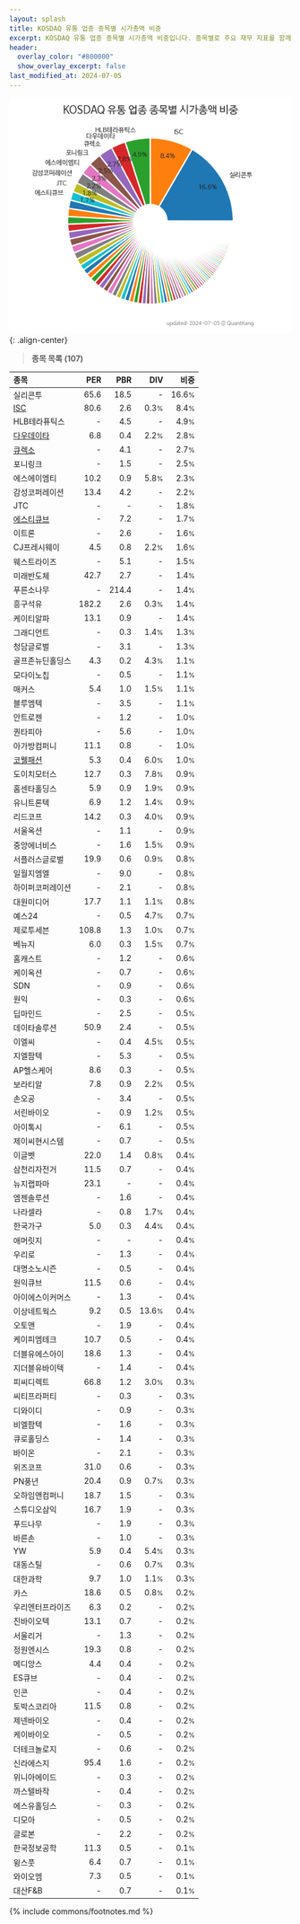 ```yaml
---
layout: splash
title: KOSDAQ 유통 업종 종목별 시가총액 비중
excerpt: KOSDAQ 유통 업종 종목별 시가총액 비중입니다. 종목별로 주요 재무 지표를 함께 표시합니다.
header:
  overlay_color: "#800000"
  show_overlay_excerpt: false
last_modified_at: 2024-07-05
---
```



![KOSDAQ 유통 업종 종목별 시가총액 비중](/stats/sector/images/kosdaq_업종_유통_종목.png){: .align-center}


> **종목 목록 (107)**<a id="list"></a>

| **종목** | **PER** | **PBR** | **DIV** | **비중** |
| :------- | ------: | ------: | ------: | -------: |
| 실리콘투 | 65.6 | 18.5 | - | 16.6<small>%</small> |
| [ISC](/095340/) | 80.6 | 2.6 | 0.3<small>%</small> | 8.4<small>%</small> |
| HLB테라퓨틱스 | - | 4.5 | - | 4.9<small>%</small> |
| [다우데이타](/032190/) | 6.8 | 0.4 | 2.2<small>%</small> | 2.8<small>%</small> |
| [큐렉소](/060280/) | - | 4.1 | - | 2.7<small>%</small> |
| 포니링크 | - | 1.5 | - | 2.5<small>%</small> |
| 에스에이엠티 | 10.2 | 0.9 | 5.8<small>%</small> | 2.3<small>%</small> |
| 감성코퍼레이션 | 13.4 | 4.2 | - | 2.2<small>%</small> |
| JTC | - | - | - | 1.8<small>%</small> |
| [에스티큐브](/052020/) | - | 7.2 | - | 1.7<small>%</small> |
| 이트론 | - | 2.6 | - | 1.6<small>%</small> |
| CJ프레시웨이 | 4.5 | 0.8 | 2.2<small>%</small> | 1.6<small>%</small> |
| 웨스트라이즈 | - | 5.1 | - | 1.5<small>%</small> |
| 미래반도체 | 42.7 | 2.7 | - | 1.4<small>%</small> |
| 푸른소나무 | - | 214.4 | - | 1.4<small>%</small> |
| 흥구석유 | 182.2 | 2.6 | 0.3<small>%</small> | 1.4<small>%</small> |
| 케이티알파 | 13.1 | 0.9 | - | 1.4<small>%</small> |
| 그래디언트 | - | 0.3 | 1.4<small>%</small> | 1.3<small>%</small> |
| 청담글로벌 | - | 3.1 | - | 1.3<small>%</small> |
| 골프존뉴딘홀딩스 | 4.3 | 0.2 | 4.3<small>%</small> | 1.1<small>%</small> |
| 모다이노칩 | - | 0.5 | - | 1.1<small>%</small> |
| 매커스 | 5.4 | 1.0 | 1.5<small>%</small> | 1.1<small>%</small> |
| 블루엠텍 | - | 3.5 | - | 1.1<small>%</small> |
| 안트로젠 | - | 1.2 | - | 1.0<small>%</small> |
| 퀀타피아 | - | 5.6 | - | 1.0<small>%</small> |
| 아가방컴퍼니 | 11.1 | 0.8 | - | 1.0<small>%</small> |
| [코웰패션](/033290/) | 5.3 | 0.4 | 6.0<small>%</small> | 1.0<small>%</small> |
| 도이치모터스 | 12.7 | 0.3 | 7.8<small>%</small> | 0.9<small>%</small> |
| 홈센타홀딩스 | 5.9 | 0.9 | 1.9<small>%</small> | 0.9<small>%</small> |
| 유니트론텍 | 6.9 | 1.2 | 1.4<small>%</small> | 0.9<small>%</small> |
| 리드코프 | 14.2 | 0.3 | 4.0<small>%</small> | 0.9<small>%</small> |
| 서울옥션 | - | 1.1 | - | 0.9<small>%</small> |
| 중앙에너비스 | - | 1.6 | 1.5<small>%</small> | 0.9<small>%</small> |
| 서플러스글로벌 | 19.9 | 0.6 | 0.9<small>%</small> | 0.8<small>%</small> |
| 일월지엠엘 | - | 9.0 | - | 0.8<small>%</small> |
| 하이퍼코퍼레이션 | - | 2.1 | - | 0.8<small>%</small> |
| 대원미디어 | 17.7 | 1.1 | 1.1<small>%</small> | 0.8<small>%</small> |
| 예스24 | - | 0.5 | 4.7<small>%</small> | 0.7<small>%</small> |
| 제로투세븐 | 108.8 | 1.3 | 1.0<small>%</small> | 0.7<small>%</small> |
| 베뉴지 | 6.0 | 0.3 | 1.5<small>%</small> | 0.7<small>%</small> |
| 홈캐스트 | - | 1.2 | - | 0.6<small>%</small> |
| 케이옥션 | - | 0.7 | - | 0.6<small>%</small> |
| SDN | - | 0.9 | - | 0.6<small>%</small> |
| 원익 | - | 0.3 | - | 0.6<small>%</small> |
| 딥마인드 | - | 2.5 | - | 0.5<small>%</small> |
| 데이타솔루션 | 50.9 | 2.4 | - | 0.5<small>%</small> |
| 이엘씨 | - | 0.4 | 4.5<small>%</small> | 0.5<small>%</small> |
| 지엘팜텍 | - | 5.3 | - | 0.5<small>%</small> |
| AP헬스케어 | 8.6 | 0.3 | - | 0.5<small>%</small> |
| 보라티알 | 7.8 | 0.9 | 2.2<small>%</small> | 0.5<small>%</small> |
| 손오공 | - | 3.4 | - | 0.5<small>%</small> |
| 서린바이오 | - | 0.9 | 1.2<small>%</small> | 0.5<small>%</small> |
| 아이톡시 | - | 6.1 | - | 0.5<small>%</small> |
| 제이씨현시스템 | - | 0.7 | - | 0.5<small>%</small> |
| 이글벳 | 22.0 | 1.4 | 0.8<small>%</small> | 0.4<small>%</small> |
| 삼천리자전거 | 11.5 | 0.7 | - | 0.4<small>%</small> |
| 뉴지랩파마 | 23.1 | - | - | 0.4<small>%</small> |
| 엠젠솔루션 | - | 1.6 | - | 0.4<small>%</small> |
| 나라셀라 | - | 0.8 | 1.7<small>%</small> | 0.4<small>%</small> |
| 한국가구 | 5.0 | 0.3 | 4.4<small>%</small> | 0.4<small>%</small> |
| 애머릿지 | - | - | - | 0.4<small>%</small> |
| 우리로 | - | 1.3 | - | 0.4<small>%</small> |
| 대명소노시즌 | - | 0.5 | - | 0.4<small>%</small> |
| 원익큐브 | 11.5 | 0.6 | - | 0.4<small>%</small> |
| 아이에스이커머스 | - | 1.3 | - | 0.4<small>%</small> |
| 이상네트웍스 | 9.2 | 0.5 | 13.6<small>%</small> | 0.4<small>%</small> |
| 오토앤 | - | 1.9 | - | 0.4<small>%</small> |
| 케이피엠테크 | 10.7 | 0.5 | - | 0.4<small>%</small> |
| 더블유에스아이 | 18.6 | 1.3 | - | 0.4<small>%</small> |
| 지더블유바이텍 | - | 1.4 | - | 0.4<small>%</small> |
| 피씨디렉트 | 66.8 | 1.2 | 3.0<small>%</small> | 0.3<small>%</small> |
| 씨티프라퍼티 | - | 0.3 | - | 0.3<small>%</small> |
| 디와이디 | - | 0.9 | - | 0.3<small>%</small> |
| 비엘팜텍 | - | 1.6 | - | 0.3<small>%</small> |
| 큐로홀딩스 | - | 1.4 | - | 0.3<small>%</small> |
| 바이온 | - | 2.1 | - | 0.3<small>%</small> |
| 위즈코프 | 31.0 | 0.6 | - | 0.3<small>%</small> |
| PN풍년 | 20.4 | 0.9 | 0.7<small>%</small> | 0.3<small>%</small> |
| 오하임앤컴퍼니 | 18.7 | 1.5 | - | 0.3<small>%</small> |
| 스튜디오삼익 | 16.7 | 1.9 | - | 0.3<small>%</small> |
| 푸드나무 | - | 1.9 | - | 0.3<small>%</small> |
| 바른손 | - | 1.0 | - | 0.3<small>%</small> |
| YW | 5.9 | 0.4 | 5.4<small>%</small> | 0.3<small>%</small> |
| 대동스틸 | - | 0.6 | 0.7<small>%</small> | 0.3<small>%</small> |
| 대한과학 | 9.7 | 1.0 | 1.1<small>%</small> | 0.3<small>%</small> |
| 카스 | 18.6 | 0.5 | 0.8<small>%</small> | 0.2<small>%</small> |
| 우리엔터프라이즈 | 6.3 | 0.2 | - | 0.2<small>%</small> |
| 진바이오텍 | 13.1 | 0.7 | - | 0.2<small>%</small> |
| 서울리거 | - | 1.3 | - | 0.2<small>%</small> |
| 정원엔시스 | 19.3 | 0.8 | - | 0.2<small>%</small> |
| 메디앙스 | 4.4 | 0.4 | - | 0.2<small>%</small> |
| ES큐브 | - | 0.4 | - | 0.2<small>%</small> |
| 인콘 | - | 0.4 | - | 0.2<small>%</small> |
| 토박스코리아 | 11.5 | 0.8 | - | 0.2<small>%</small> |
| 제넨바이오 | - | 0.4 | - | 0.2<small>%</small> |
| 케이바이오 | - | 0.5 | - | 0.2<small>%</small> |
| 더테크놀로지 | - | 0.6 | - | 0.2<small>%</small> |
| 신라에스지 | 95.4 | 1.6 | - | 0.2<small>%</small> |
| 위니아에이드 | - | 0.3 | - | 0.2<small>%</small> |
| 까스텔바작 | - | 0.4 | - | 0.2<small>%</small> |
| 에스유홀딩스 | - | 0.3 | - | 0.2<small>%</small> |
| 디모아 | - | 0.5 | - | 0.2<small>%</small> |
| 글로본 | - | 2.2 | - | 0.2<small>%</small> |
| 한국정보공학 | 11.3 | 0.5 | - | 0.1<small>%</small> |
| 윙스풋 | 6.4 | 0.7 | - | 0.1<small>%</small> |
| 와이오엠 | 7.3 | 0.5 | - | 0.1<small>%</small> |
| 대산F&B | - | 0.7 | - | 0.1<small>%</small> |

{% include commons/footnotes.md %}